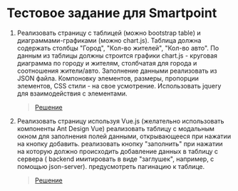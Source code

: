 # Тестовое задание для Smartpoint

1. Реализовать страницу с таблицей (можно bootstrap table) и диаграммами-графиками (можно chart.js).
   Таблица должна содержать столбцы "Город", "Кол-во жителей", "Кол-во авто".
   По данным из таблицы должны строится графики chart.js - круговая диаграмма по городу и жителям, столбчатая для города
   и соотношения жители/авто.
   Заполнение данными реализовать из JSON файла.
   Компоновку элементов, размеры, пропорции элементов, CSS стили - на свое усмотрение. Использовать jquery для
   взаимодействия с элементами.
   > [Решение](./task1)

2. Реализовать страницу используя Vue.js (желательно использовать компоненты Ant Design Vue)
   реализовать таблицу c модальным окном для заполнения полей данными, открывающееся при нажатии на кнопку добавить.
   реализовать кнопку "заполнить" при нажатии на которую должно происходить добавление данных в таблицу с сервера (
   backend имитировать в виде "заглушек", например, с помощью json-server).
   предусмотреть пагинацию к таблице.
   > [Решение](./task2)
